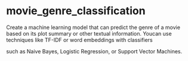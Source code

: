 # movie_genre_classification
Create a machine learning model that can predict the genre of a movie based on its plot summary or other textual information. Youcan use techniques like TF-IDF or word embeddings with classifiers

such as Naive Bayes, Logistic Regression, or Support Vector Machines.
